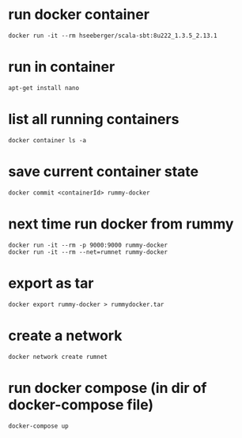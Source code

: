 # run docker container

``` 
docker run -it --rm hseeberger/scala-sbt:8u222_1.3.5_2.13.1
```

# run in container
```
apt-get install nano
```

# list all running containers
```
docker container ls -a
```

# save current container state
```
docker commit <containerId> rummy-docker

```

# next time run docker from rummy
```
docker run -it --rm -p 9000:9000 rummy-docker
docker run -it --rm --net=rumnet rummy-docker
```

# export as tar
```
docker export rummy-docker > rummydocker.tar
```

# create a network
```
docker network create rumnet
```


# run docker compose (in dir of docker-compose file)
```
docker-compose up
```